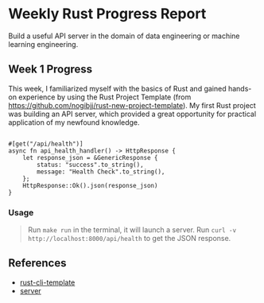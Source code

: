 # Weekly Rust Progress Report
Build a useful API server in the domain of data engineering or machine learning engineering.

## Week 1 Progress

This week, I familiarized myself with the basics of Rust and gained hands-on experience by using the Rust Project Template (from https://github.com/nogibjj/rust-new-project-template). My first Rust project was building an API server, which provided a great opportunity for practical application of my newfound knowledge.
```

#[get("/api/health")]
async fn api_health_handler() -> HttpResponse {
    let response_json = &GenericResponse {
        status: "success".to_string(),
        message: "Health Check".to_string(),
    };
    HttpResponse::Ok().json(response_json)
}
```



### Usage
> Run `make run` in the terminal, it will launch a server.
> Run `curl -v http://localhost:8000/api/health` to get the JSON response.




## References

* [rust-cli-template](https://github.com/kbknapp/rust-cli-template)
* [server](https://codevoweb.com/build-a-simple-api-with-rust-and-actix-web/)